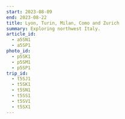 ```yaml
---
start: 2023-08-09
end: 2023-08-22
title: Lyon, Turin, Milan, Como and Zurich
summary: Exploring northwest Italy.
article_id:
  - a5SN1
  - a5SP1
photo_id:
  - p5SK1
  - p5SM1
  - p5SP1
trip_id:
  - t5SJ1
  - t5SK1
  - t5SN1
  - t5SS1
  - t5SV1
  - t5SX1
---
```

